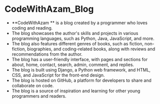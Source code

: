 # CodeWithAzam_Blog

- **CodeWithAzam ** is a blog created by a programmer who loves coding and reading.
- The blog showcases the author's skills and projects in various programming languages, such as Python, Java, JavaScript, and more.
- The blog also features different genres of books, such as fiction, non-fiction, biographies, and coding-related books, along with reviews and recommendations from the author.
- The blog has a user-friendly interface, with pages and sections for about, home, contact, search, admin, comment, and replies.
- The blog is built using Django, a Python web framework, and HTML, CSS, and JavaScript for the front-end design.
- The blog is hosted on GitHub, a platform for developers to share and collaborate on code.
- The blog is a source of inspiration and learning for other young programmers and readers.
